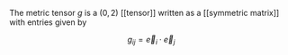 The metric tensor $g$ is a $(0,2)$ [[tensor]] written as a [[symmetric matrix]] with entries given by

$$
g_{ij} = \vec{e}_i \cdot \vec{e}_j
$$


